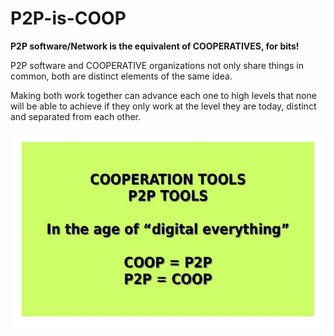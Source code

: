 # P2P-is-COOP
**P2P software/Network is the equivalent of COOPERATIVES, for bits!**  
  
P2P software and COOPERATIVE organizations not only share things in common, both are distinct elements of the same idea.  
  
Making both work together can advance each one to high levels that none will be able to achieve if they only work at the level they are today, distinct and separated from each other.  
  
  
![](doc/Slide-001.jpg)  

